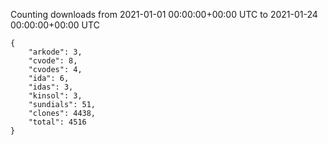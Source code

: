 
Counting downloads from 2021-01-01 00:00:00+00:00 UTC to 2021-01-24 00:00:00+00:00 UTC

```
{
    "arkode": 3,
    "cvode": 8,
    "cvodes": 4,
    "ida": 6,
    "idas": 3,
    "kinsol": 3,
    "sundials": 51,
    "clones": 4438,
    "total": 4516
}
```
